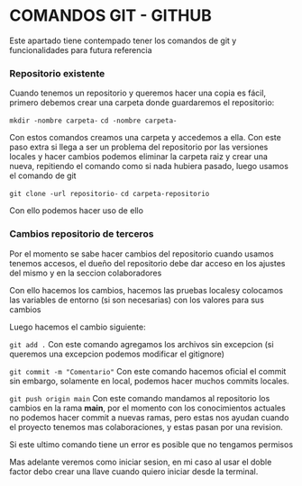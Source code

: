 # COMANDOS GIT - GITHUB
Este apartado tiene contempado tener los comandos de git y funcionalidades para futura referencia


### Repositorio existente
Cuando tenemos un repositorio y queremos hacer una copia es fácil, primero debemos crear una carpeta donde guardaremos el repositorio:

``` mkdir -nombre carpeta- ```
``` cd -nombre carpeta- ```

Con estos comandos creamos una carpeta y accedemos a ella.
Con este paso extra si llega a ser un problema del repositorio por las versiones locales y hacer cambios podemos eliminar la carpeta raiz y crear una nueva, repitiendo el comando como si nada hubiera pasado, luego usamos el comando de git

``` git clone -url repositorio- ```
``` cd carpeta-repositorio ```


Con ello podemos hacer uso de ello


### Cambios repositorio de terceros
Por el momento se sabe hacer cambios del repositorio cuando usamos tenemos accesos, el dueño del repositorio debe dar acceso en los ajustes del mismo y en la seccion colaboradores

Con ello hacemos los cambios, hacemos las pruebas localesy colocamos las variables de entorno (si son necesarias) con los valores para sus cambios

Luego hacemos el cambio siguiente:

``` git add . ```
Con este comando agregamos los archivos sin excepcion (si queremos una excepcion podemos modificar el gitignore)

``` git commit -m "Comentario" ```
Con este comando hacemos oficial el commit sin embargo, solamente en local, podemos hacer muchos commits locales.

``` git push origin main ```
Con este comando mandamos al repositorio los cambios en la rama **main**, por el momento con los conocimientos actuales no podemos hacer commit a nuevas ramas, pero estas nos ayudan cuando el proyecto tenemos mas colaboraciones, y estas pasan por una revision.

Si este ultimo comando tiene un error es posible que no tengamos permisos

Mas adelante veremos como iniciar sesion, en mi caso al usar el doble factor debo crear una llave cuando quiero iniciar desde la terminal.